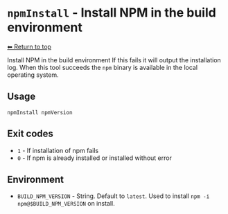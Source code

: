 
# `npmInstall` - Install NPM in the build environment

[⬅ Return to top](index.md)

Install NPM in the build environment
If this fails it will output the installation log.
When this tool succeeds the `npm` binary is available in the local operating system.

## Usage

    npmInstall npmVersion

## Exit codes

- `1` - If installation of npm fails
- `0` - If npm is already installed or installed without error

## Environment

- `BUILD_NPM_VERSION` - String. Default to `latest`. Used to install `npm -i npm@$BUILD_NPM_VERSION` on install.
